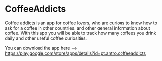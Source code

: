 # CoffeeAddicts

Coffee addicts is an app for coffee lovers, who are curious to know how to ask for a coffee in other countries, and other general information about coffee. With this app you will be able to track how many coffees you drink daily and other useful coffee curiosities. 

You can download the app here --> https://play.google.com/store/apps/details?id=pt.antro.coffeeaddicts

